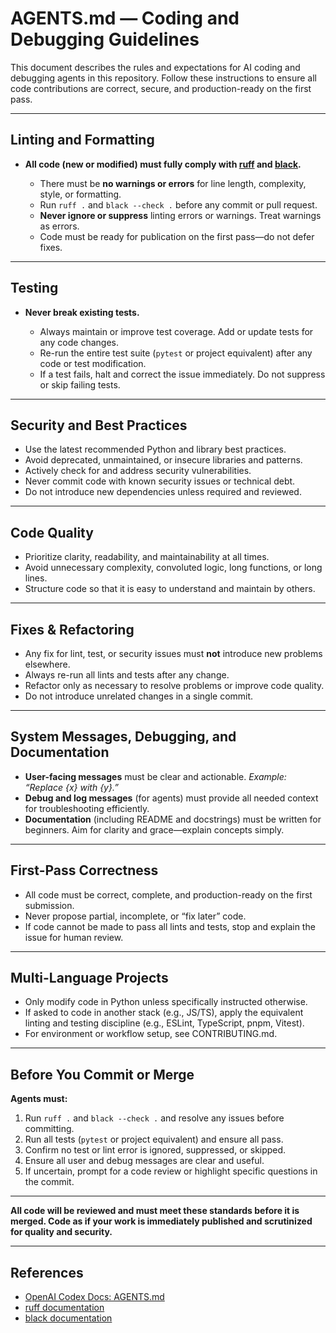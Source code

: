 # AGENTS.md — Coding and Debugging Guidelines

This document describes the rules and expectations for AI coding and debugging agents in this repository. Follow these instructions to ensure all code contributions are correct, secure, and production-ready on the first pass.

---

## Linting and Formatting

* **All code (new or modified) must fully comply with [ruff](https://docs.astral.sh/ruff/) and [black](https://black.readthedocs.io/en/stable/).**

  * There must be **no warnings or errors** for line length, complexity, style, or formatting.
  * Run `ruff .` and `black --check .` before any commit or pull request.
  * **Never ignore or suppress** linting errors or warnings. Treat warnings as errors.
  * Code must be ready for publication on the first pass—do not defer fixes.

---

## Testing

* **Never break existing tests.**

  * Always maintain or improve test coverage. Add or update tests for any code changes.
  * Re-run the entire test suite (`pytest` or project equivalent) after any code or test modification.
  * If a test fails, halt and correct the issue immediately. Do not suppress or skip failing tests.

---

## Security and Best Practices

* Use the latest recommended Python and library best practices.
* Avoid deprecated, unmaintained, or insecure libraries and patterns.
* Actively check for and address security vulnerabilities.
* Never commit code with known security issues or technical debt.
* Do not introduce new dependencies unless required and reviewed.

---

## Code Quality

* Prioritize clarity, readability, and maintainability at all times.
* Avoid unnecessary complexity, convoluted logic, long functions, or long lines.
* Structure code so that it is easy to understand and maintain by others.

---

## Fixes & Refactoring

* Any fix for lint, test, or security issues must **not** introduce new problems elsewhere.
* Always re-run all lints and tests after any change.
* Refactor only as necessary to resolve problems or improve code quality.
* Do not introduce unrelated changes in a single commit.

---

## System Messages, Debugging, and Documentation

* **User-facing messages** must be clear and actionable.
  *Example: “Replace {x} with {y}.”*
* **Debug and log messages** (for agents) must provide all needed context for troubleshooting efficiently.
* **Documentation** (including README and docstrings) must be written for beginners.
  Aim for clarity and grace—explain concepts simply.

---

## First-Pass Correctness

* All code must be correct, complete, and production-ready on the first submission.
* Never propose partial, incomplete, or “fix later” code.
* If code cannot be made to pass all lints and tests, stop and explain the issue for human review.

---

## Multi-Language Projects

* Only modify code in Python unless specifically instructed otherwise.
* If asked to code in another stack (e.g., JS/TS), apply the equivalent linting and testing discipline (e.g., ESLint, TypeScript, pnpm, Vitest).
* For environment or workflow setup, see CONTRIBUTING.md.

---

## Before You Commit or Merge

**Agents must:**

1. Run `ruff .` and `black --check .` and resolve any issues before committing.
2. Run all tests (`pytest` or project equivalent) and ensure all pass.
3. Confirm no test or lint error is ignored, suppressed, or skipped.
4. Ensure all user and debug messages are clear and useful.
5. If uncertain, prompt for a code review or highlight specific questions in the commit.

---

**All code will be reviewed and must meet these standards before it is merged. Code as if your work is immediately published and scrutinized for quality and security.**

---

## References

* [OpenAI Codex Docs: AGENTS.md](https://platform.openai.com/docs/codex/overview#create-an-agents-md)
* [ruff documentation](https://docs.astral.sh/ruff/)
* [black documentation](https://black.readthedocs.io/en/stable/)